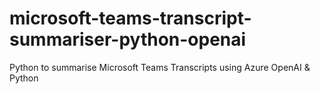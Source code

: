 # microsoft-teams-transcript-summariser-python-openai
Python to summarise Microsoft Teams Transcripts using Azure OpenAI &amp; Python
